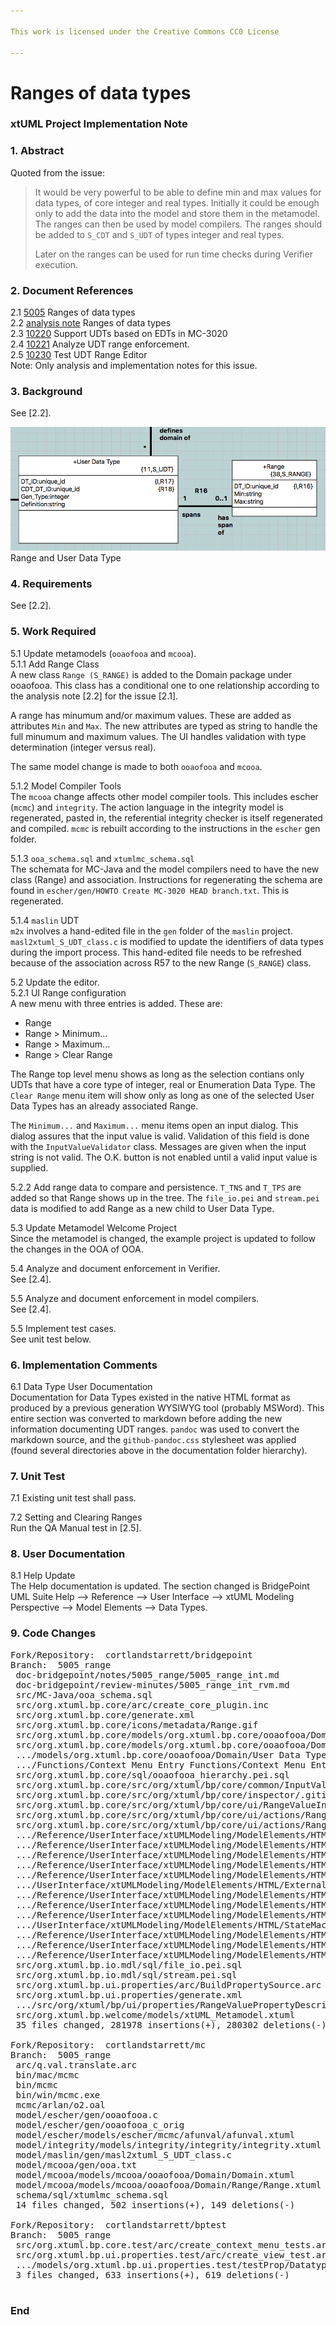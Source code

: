 ```yaml
---

This work is licensed under the Creative Commons CC0 License

---
```


# Ranges of data types  
### xtUML Project Implementation Note

### 1. Abstract

Quoted from the issue:  
>It would be very powerful to be able to define min and max values for
>data types, of core integer and real types.  Initially it could be
>enough only to add the data into the model and store them in the
>metamodel.  The ranges can then be used by model compilers.
>The ranges should be added to `S_CDT` and `S_UDT` of types
>integer and real types.
>
>Later on the ranges can be used for run time checks during Verifier
>execution.

### 2. Document References

<a id="2.1"></a>2.1 [5005](https://support.onefact.net/issues/5005) Ranges of data types  
<a id="2.2"></a>2.2 [analysis note](5005_range_ant.md) Ranges of data types  
<a id="2.3"></a>2.3 [10220](https://support.onefact.net/issues/10220) Support UDTs based on EDTs in MC-3020  
<a id="2.4"></a>2.4 [10221](https://support.onefact.net/issues/10221) Analyze UDT range enforcement.  
<a id="2.5"></a>2.5 [10230](https://support.onefact.net/issues/10230) Test UDT Range Editor  
Note:  Only analysis and implementation notes for this issue.  

### 3. Background

See [2.2].

![Range Model](range2.png) Range and User Data Type


### 4. Requirements

See [2.2].

### 5. Work Required

5.1 Update metamodels (`ooaofooa` and `mcooa`).  
5.1.1 Add Range Class  
A new class `Range (S_RANGE)` is added to the Domain package under ooaofooa.
This class has a conditional one to one relationship according to the
analysis note [2.2] for the issue [2.1].

A range has minumum and/or maximum values.  These are added as attributes
`Min` and `Max`.  The new attributes are typed as string to handle the
full minumum and maximum values.  The UI handles validation with type
determination (integer versus real).

The same model change is made to both `ooaofooa` and `mcooa`.

5.1.2 Model Compiler Tools  
The `mcooa` change affects other model compiler tools.  This includes
escher (`mcmc`) and `integrity`.  The action language in the integrity
model is regenerated, pasted in, the referential integrity checker is
itself regenerated and compiled.  `mcmc` is rebuilt according to the
instructions in the `escher` gen folder.

5.1.3 `ooa_schema.sql` and `xtumlmc_schema.sql`  
The schemata for MC-Java and the model compilers need to have the new class
(Range) and association.  Instructions for regenerating the schema are found
in `escher/gen/HOWTO Create MC-3020 HEAD branch.txt`.  This is regenerated.  

5.1.4 `maslin` UDT  
`m2x` involves a hand-edited file in the `gen` folder of the `maslin`
project.  `masl2xtuml_S_UDT_class.c` is modified to update the identifiers
of data types during the import process.  This hand-edited file needs to be
refreshed because of the association across R57 to the new Range (`S_RANGE`)
class.

5.2 Update the editor.  
5.2.1 UI Range configuration  
A new menu with three entries is added.  These are:  
  * Range  
  * Range > Minimum...  
  * Range > Maximum...  
  * Range > Clear Range  

The Range top level menu shows as long as the selection contians only UDTs
that have a core type of integer, real or Enumeration Data Type.  The `Clear
Range` menu item will show only as long as one of the selected User Data
Types has an already associated Range.

The `Minimum...` and `Maximum...` menu items open an input dialog.  This
dialog assures that the input value is valid.  Validation of this field
is done with the `InputValueValidator` class.  Messages are given when
the input string is not valid.  The O.K. button is not enabled until a
valid input value is supplied.

5.2.2 Add range data to compare and persistence.
`T_TNS` and `T_TPS` are added so that Range shows up in the tree.
The `file_io.pei` and `stream.pei` data is modified to add Range as
a new child to User Data Type.

5.3 Update Metamodel Welcome Project  
Since the metamodel is changed, the example project is updated to follow
the changes in the OOA of OOA.

5.4 Analyze and document enforcement in Verifier.  
See [2.4].

5.5 Analyze and document enforcement in model compilers.  
See [2.4].

5.5 Implement test cases.  
See unit test below.  

### 6. Implementation Comments

6.1 Data Type User Documentation  
Documentation for Data Types existed in the native HTML format as
produced by a previous generation WYSIWYG tool (probably MSWord).
This entire section was converted to markdown before adding the new
information documenting UDT ranges.  `pandoc` was used to convert the
markdown source, and the `github-pandoc.css` stylesheet was
applied (found several directories above in the documentation
folder hierarchy).

### 7. Unit Test

7.1 Existing unit test shall pass.

7.2 Setting and Clearing Ranges  
Run the QA Manual test in [2.5].

### 8. User Documentation

8.1 Help Update  
The Help documentation is updated.  The section changed is
BridgePoint UML Suite Help --> Reference --> User Interface -->
xtUML Modeling Perspective --> Model Elements --> Data Types.

### 9. Code Changes

<pre>
Fork/Repository:  cortlandstarrett/bridgepoint
Branch:  5005_range
 doc-bridgepoint/notes/5005_range/5005_range_int.md                                 |    195 +
 doc-bridgepoint/review-minutes/5005_range_int_rvm.md                               |     41 +
 src/MC-Java/ooa_schema.sql                                                         |      6 +
 src/org.xtuml.bp.core/arc/create_core_plugin.inc                                   |      8 +
 src/org.xtuml.bp.core/generate.xml                                                 |      5 +-
 src/org.xtuml.bp.core/icons/metadata/Range.gif                                     |    Bin 0 -> 336 bytes
 src/org.xtuml.bp.core/models/org.xtuml.bp.core/ooaofooa/Domain/Domain.xtuml        |    250 +-
 src/org.xtuml.bp.core/models/org.xtuml.bp.core/ooaofooa/Domain/Range/Range.xtuml   |    136 +
 .../models/org.xtuml.bp.core/ooaofooa/Domain/User Data Type/User Data Type.xtuml   |      7 +-
 .../Functions/Context Menu Entry Functions/Context Menu Entry Functions.xtuml      |     27 +
 src/org.xtuml.bp.core/sql/ooaofooa_hierarchy.pei.sql                               |      4 +
 src/org.xtuml.bp.core/src/org/xtuml/bp/core/common/InputValueValidator.java        |     13 +
 src/org.xtuml.bp.core/src/org/xtuml/bp/core/inspector/.gitignore                   |      1 +
 src/org.xtuml.bp.core/src/org/xtuml/bp/core/ui/RangeValueInputValidator.java       |     52 +
 src/org.xtuml.bp.core/src/org/xtuml/bp/core/ui/actions/RangeAction.java            |    114 +
 src/org.xtuml.bp.core/src/org/xtuml/bp/core/ui/actions/RangeContributionItem.java  |    122 +
 .../Reference/UserInterface/xtUMLModeling/ModelElements/HTML/Activity.htm          |      0
 .../Reference/UserInterface/xtUMLModeling/ModelElements/HTML/Communication.htm     |      0
 .../Reference/UserInterface/xtUMLModeling/ModelElements/HTML/DataTypePackage.htm   |    217 +-
 .../Reference/UserInterface/xtUMLModeling/ModelElements/HTML/DataTypePackage.md    |     89 +-
 .../Reference/UserInterface/xtUMLModeling/ModelElements/HTML/DomainPackage.htm     |      0
 .../UserInterface/xtUMLModeling/ModelElements/HTML/ExternalEntityPackage.htm       |      0
 .../Reference/UserInterface/xtUMLModeling/ModelElements/HTML/FunctionPackage.htm   |      0
 .../Reference/UserInterface/xtUMLModeling/ModelElements/HTML/ModelElements.htm     |      0
 .../Reference/UserInterface/xtUMLModeling/ModelElements/HTML/Sequence.htm          |      0
 .../UserInterface/xtUMLModeling/ModelElements/HTML/StateMachinePackage.htm         |      0
 .../Reference/UserInterface/xtUMLModeling/ModelElements/HTML/UseCase.htm           |      0
 .../Reference/UserInterface/xtUMLModeling/ModelElements/HTML/range_cme1.png        |    Bin 0 -> 118577 bytes
 .../Reference/UserInterface/xtUMLModeling/ModelElements/HTML/range_cme3.png        |    Bin 0 -> 72061 bytes
 src/org.xtuml.bp.io.mdl/sql/file_io.pei.sql                                        |      3 +-
 src/org.xtuml.bp.io.mdl/sql/stream.pei.sql                                         |      3 +-
 src/org.xtuml.bp.ui.properties/arc/BuildPropertySource.arc                         |      2 +
 src/org.xtuml.bp.ui.properties/generate.xml                                        |      2 +-
 .../src/org/xtuml/bp/ui/properties/RangeValuePropertyDescriptor.java               |     70 +
 src/org.xtuml.bp.welcome/models/xtUML_Metamodel.xtuml                              | 560913 ++++++++++++++++++------------------
 35 files changed, 281978 insertions(+), 280302 deletions(-)

Fork/Repository:  cortlandstarrett/mc
Branch:  5005_range
 arc/q.val.translate.arc                                    |  16 +----
 bin/mac/mcmc                                               | Bin 1565704 -> 1570440 bytes
 bin/mcmc                                                   | Bin 2374008 -> 2409384 bytes
 bin/win/mcmc.exe                                           | Bin 1963200 -> 1707840 bytes
 mcmc/arlan/o2.oal                                          |  16 +----
 model/escher/gen/ooaofooa.c                                |  51 ++++-----------
 model/escher/gen/ooaofooa_c_orig                           | 120 +++++++++++++++++------------------
 model/escher/models/escher/mcmc/afunval/afunval.xtuml      |  16 +----
 model/integrity/models/integrity/integrity/integrity.xtuml |  34 ++++++++++
 model/maslin/gen/masl2xtuml_S_UDT_class.c                  |  18 ++++++
 model/mcooa/gen/ooa.txt                                    |  34 ++++++++++
 model/mcooa/models/mcooa/ooaofooa/Domain/Domain.xtuml      | 216 +++++++++++++++++++++++++++++++++++++++++++++++++++++++++++++--
 model/mcooa/models/mcooa/ooaofooa/Domain/Range/Range.xtuml | 124 ++++++++++++++++++++++++++++++++++++
 schema/sql/xtumlmc_schema.sql                              |   6 ++
 14 files changed, 502 insertions(+), 149 deletions(-)

Fork/Repository:  cortlandstarrett/bptest
Branch:  5005_range
 src/org.xtuml.bp.core.test/arc/create_context_menu_tests.arc                       |    8 +-
 src/org.xtuml.bp.ui.properties.test/arc/create_view_test.arc                       | 1223 +++++++++++++++++++-------------------
 .../models/org.xtuml.bp.ui.properties.test/testProp/Datatypes/Datatypes.xtuml      |   21 +-
 3 files changed, 633 insertions(+), 619 deletions(-)

</pre>

### End
